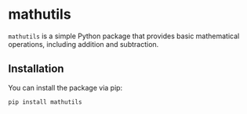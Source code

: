 # mathutils

`mathutils` is a simple Python package that provides basic mathematical operations, including addition and subtraction.

## Installation

You can install the package via pip:

```bash
pip install mathutils
